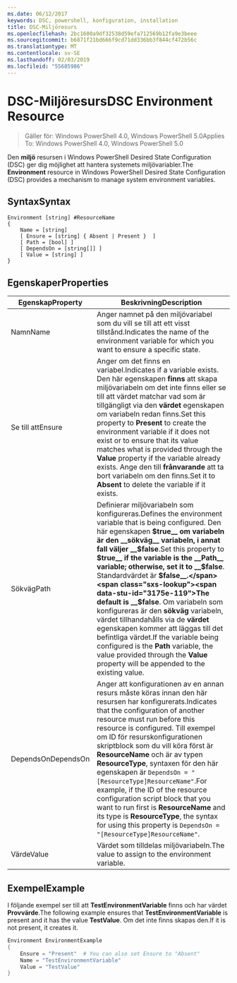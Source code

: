 ```yaml
---
ms.date: 06/12/2017
keywords: DSC, powershell, konfiguration, installation
title: DSC-Miljöresurs
ms.openlocfilehash: 2bc1600a9df32538d59efa712569b12fa9e3beee
ms.sourcegitcommit: b6871f21bd666f9cd71dd336bb3f844cf472b56c
ms.translationtype: MT
ms.contentlocale: sv-SE
ms.lasthandoff: 02/03/2019
ms.locfileid: "55685986"
---
```

# <a name="dsc-environment-resource"></a><span data-ttu-id="3175e-103">DSC-Miljöresurs</span><span class="sxs-lookup"><span data-stu-id="3175e-103">DSC Environment Resource</span></span>

> <span data-ttu-id="3175e-104">Gäller för: Windows PowerShell 4.0, Windows PowerShell 5.0</span><span class="sxs-lookup"><span data-stu-id="3175e-104">Applies To: Windows PowerShell 4.0, Windows PowerShell 5.0</span></span>

<span data-ttu-id="3175e-105">Den __miljö__ resursen i Windows PowerShell Desired State Configuration (DSC) ger dig möjlighet att hantera systemets miljövariabler.</span><span class="sxs-lookup"><span data-stu-id="3175e-105">The __Environment__ resource in Windows PowerShell Desired State Configuration (DSC) provides a mechanism to manage system environment variables.</span></span>

## <a name="syntax"></a><span data-ttu-id="3175e-106">Syntax</span><span class="sxs-lookup"><span data-stu-id="3175e-106">Syntax</span></span>
``` mof
Environment [string] #ResourceName
{
    Name = [string]
    [ Ensure = [string] { Absent | Present }  ]
    [ Path = [bool] ]
    [ DependsOn = [string[]] ]
    [ Value = [string] ]
}
```

## <a name="properties"></a><span data-ttu-id="3175e-107">Egenskaper</span><span class="sxs-lookup"><span data-stu-id="3175e-107">Properties</span></span>

|  <span data-ttu-id="3175e-108">Egenskap</span><span class="sxs-lookup"><span data-stu-id="3175e-108">Property</span></span>  |  <span data-ttu-id="3175e-109">Beskrivning</span><span class="sxs-lookup"><span data-stu-id="3175e-109">Description</span></span>   |
|---|---|
| <span data-ttu-id="3175e-110">Namn</span><span class="sxs-lookup"><span data-stu-id="3175e-110">Name</span></span>| <span data-ttu-id="3175e-111">Anger namnet på den miljövariabel som du vill se till att ett visst tillstånd.</span><span class="sxs-lookup"><span data-stu-id="3175e-111">Indicates the name of the environment variable for which you want to ensure a specific state.</span></span>|
| <span data-ttu-id="3175e-112">Se till att</span><span class="sxs-lookup"><span data-stu-id="3175e-112">Ensure</span></span>| <span data-ttu-id="3175e-113">Anger om det finns en variabel.</span><span class="sxs-lookup"><span data-stu-id="3175e-113">Indicates if a variable exists.</span></span> <span data-ttu-id="3175e-114">Den här egenskapen __finns__ att skapa miljövariabeln om det inte finns eller se till att värdet matchar vad som är tillgängligt via den __värdet__ egenskapen om variabeln redan finns.</span><span class="sxs-lookup"><span data-stu-id="3175e-114">Set this property to __Present__ to create the environment variable if it does not exist or to ensure that its value matches what is provided through the __Value__ property if the variable already exists.</span></span> <span data-ttu-id="3175e-115">Ange den till __frånvarande__ att ta bort variabeln om den finns.</span><span class="sxs-lookup"><span data-stu-id="3175e-115">Set it to __Absent__ to delete the variable if it exists.</span></span>|
| <span data-ttu-id="3175e-116">Sökväg</span><span class="sxs-lookup"><span data-stu-id="3175e-116">Path</span></span>| <span data-ttu-id="3175e-117">Definierar miljövariabeln som konfigureras.</span><span class="sxs-lookup"><span data-stu-id="3175e-117">Defines the environment variable that is being configured.</span></span> <span data-ttu-id="3175e-118">Den här egenskapen __$true__ om variabeln är den __sökväg__ variabeln, i annat fall väljer __$false__.</span><span class="sxs-lookup"><span data-stu-id="3175e-118">Set this property to __$true__ if the variable is the __Path__ variable; otherwise, set it to __$false__.</span></span> <span data-ttu-id="3175e-119">Standardvärdet är __$false__.</span><span class="sxs-lookup"><span data-stu-id="3175e-119">The default is __$false__.</span></span> <span data-ttu-id="3175e-120">Om variabeln som konfigureras är den __sökväg__ variabeln, värdet tillhandahålls via de __värdet__ egenskapen kommer att läggas till det befintliga värdet.</span><span class="sxs-lookup"><span data-stu-id="3175e-120">If the variable being configured is the __Path__ variable, the value provided through the __Value__ property will be appended to the existing value.</span></span>|
| <span data-ttu-id="3175e-121">DependsOn</span><span class="sxs-lookup"><span data-stu-id="3175e-121">DependsOn</span></span> | <span data-ttu-id="3175e-122">Anger att konfigurationen av en annan resurs måste köras innan den här resursen har konfigurerats.</span><span class="sxs-lookup"><span data-stu-id="3175e-122">Indicates that the configuration of another resource must run before this resource is configured.</span></span> <span data-ttu-id="3175e-123">Till exempel om ID för resurskonfigurationen skriptblock som du vill köra först är __ResourceName__ och är av typen __ResourceType__, syntaxen för den här egenskapen är `DependsOn = "[ResourceType]ResourceName"`.</span><span class="sxs-lookup"><span data-stu-id="3175e-123">For example, if the ID of the resource configuration script block that you want to run first is __ResourceName__ and its type is __ResourceType__, the syntax for using this property is `DependsOn = "[ResourceType]ResourceName"`.</span></span>|
| <span data-ttu-id="3175e-124">Värde</span><span class="sxs-lookup"><span data-stu-id="3175e-124">Value</span></span>| <span data-ttu-id="3175e-125">Värdet som tilldelas miljövariabeln.</span><span class="sxs-lookup"><span data-stu-id="3175e-125">The value to assign to the environment variable.</span></span>|

## <a name="example"></a><span data-ttu-id="3175e-126">Exempel</span><span class="sxs-lookup"><span data-stu-id="3175e-126">Example</span></span>

<span data-ttu-id="3175e-127">I följande exempel ser till att __TestEnvironmentVariable__ finns och har värdet __Provvärde__.</span><span class="sxs-lookup"><span data-stu-id="3175e-127">The following example ensures that __TestEnvironmentVariable__ is present and it has the value __TestValue__.</span></span> <span data-ttu-id="3175e-128">Om det inte finns skapas den.</span><span class="sxs-lookup"><span data-stu-id="3175e-128">If it is not present, it creates it.</span></span>

```powershell
Environment EnvironmentExample
{
    Ensure = "Present"  # You can also set Ensure to "Absent"
    Name = "TestEnvironmentVariable"
    Value = "TestValue"
}
```